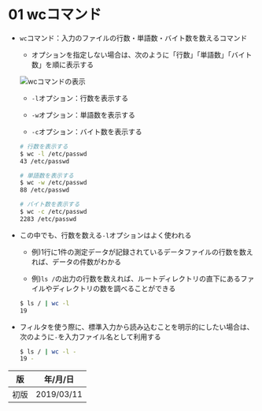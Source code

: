 01 wcコマンド
============

* `wc`コマンド：入力のファイルの行数・単語数・バイト数を数えるコマンド

  * オプションを指定しない場合は、次のように「行数」「単語数」「バイト数」を順に表示する

  ![wcコマンドの表示](./images/wcコマンドの表示.png)

  * `-l`オプション：行数を表示する

  * `-w`オプション：単語数を表示する

  * `-c`オプション：バイト数を表示する

  ```bash
  # 行数を表示する
  $ wc -l /etc/passwd
  43 /etc/passwd

  # 単語数を表示する
  $ wc -w /etc/passwd
  88 /etc/passwd

  # バイト数を表示する
  $ wc -c /etc/passwd
  2283 /etc/passwd
  ```

* この中でも、行数を数える`-l`オプションはよく使われる

  * 例)1行に1件の測定データが記録されているデータファイルの行数を数えれば、データの件数がわかる

  * 例)`ls /`の出力の行数を数えれば、ルートディレクトリの直下にあるファイルやディレクトリの数を調べることができる

  ```bash
  $ ls / | wc -l
  19
  ```

* フィルタを使う際に、標準入力から読み込むことを明示的にしたい場合は、次のように`-`を入力ファイル名として利用する

  ```bash
  $ ls / | wc -l -
  19 -
  ```



| 版 |  年/月/日 |
|----|----------|
|初版|2019/03/11|
